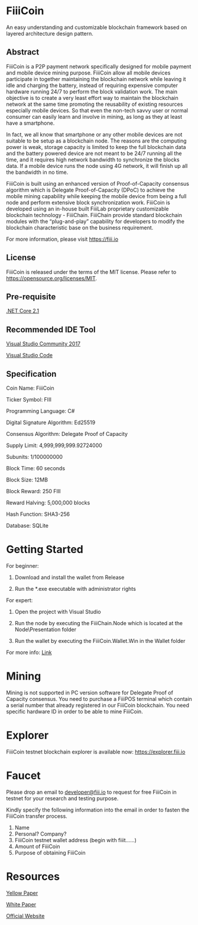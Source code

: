 # FiiiCoin

An easy understanding and customizable blockchain framework based on layered architecture design pattern.

## Abstract

FiiiCoin is a P2P payment network specifically designed for mobile payment and mobile device mining purpose. FiiiCoin allow all mobile devices participate in together maintaining the blockchain network while leaving it idle and charging the battery, instead of requiring expensive computer hardware running 24/7 to perform the block validation work. The main objective is to create a very least effort way to maintain the blockchain network at the same time promoting the reusability of existing resources especially mobile devices. So that even the non-tech savvy user or normal consumer can easily learn and involve in mining, as long as they at least have a smartphone.

In fact, we all know that smartphone or any other mobile devices are not suitable to be setup as a blockchain node. The reasons are the computing power is weak, storage capacity is limited to keep the full blockchain data and the battery powered device are not meant to be 24/7 running all the time, and it requires high network bandwidth to synchronize the blocks data. If a mobile device runs the node using 4G network, it will finish up all the bandwidth in no time.

FiiiCoin is built using an enhanced version of Proof-of-Capacity consensus algorithm which is Delegate Proof-of-Capacity (DPoC) to achieve the mobile mining capability while keeping the mobile device from being a full node and perform extensive block synchronization work. FiiiCoin is developed using an in-house built FiiiLab proprietary customizable blockchain technology - FiiiChain. FiiiChain provide standard blockchain modules with the “plug-and-play” capability for developers to modify the blockchain characteristic base on the business requirement.

For more information, please visit https://fiii.io

## License

FiiiCoin is released under the terms of the MIT license. Please refer to https://opensource.org/licenses/MIT.

## Pre-requisite

[.NET Core 2.1](https://www.microsoft.com/net/download/dotnet-core/2.1)

## Recommended IDE Tool

[Visual Studio Community 2017](https://visualstudio.microsoft.com/)

[Visual Studio Code](https://visualstudio.microsoft.com/)

## Specification

Coin Name: FiiiCoin

Ticker Symbol: FIII

Programming Language: C#

Digital Signature Algorithm: Ed25519

Consensus Algorithm: Delegate Proof of Capacity

Supply Limit: 4,999,999,999.92724000

Subunits: 1/100000000

Block Time: 60 seconds

Block Size: 12MB

Block Reward: 250 FIII

Reward Halving: 5,000,000 blocks

Hash Function: SHA3-256

Database: SQLite

# Getting Started

For beginner:

1. Download and install the wallet from Release

2. Run the *.exe executable with administrator rights

For expert:

1. Open the project with Visual Studio

2. Run the node by executing the FiiiChain.Node which is located at the Node\Presentation folder

3. Run the wallet by executing the FiiiCoin.Wallet.Win in the Wallet folder

For more info: [Link](https://github.com/FiiiLab/FiiiCoin/wiki/Getting-Started)

# Mining

Mining is not supported in PC version software for Delegate Proof of Capacity consensus. You need to purchase a FiiiPOS terminal which contain a serial number that already registered in our FiiiCoin blockchain. You need specific hardware ID in order to be able to mine FiiiCoin.

# Explorer

FiiiCoin testnet blockchain explorer is available now: https://explorer.fiii.io

# Faucet

Please drop an email to developer@fiii.io to request for free FiiiCoin in testnet for your research and testing purpose.

Kindly specify the following information into the email in order to fasten the FiiiCoin transfer process.

1. Name
2. Personal? Company?
3. FiiiCoin testnet wallet address (begin with fiiit......)
4. Amount of FiiiCoin
5. Purpose of obtaining FiiiCoin
  
# Resources

[Yellow Paper](https://fiii.io/images/doc/fiiicoin.yellowpaper.v01.pdf)

[White Paper](https://fiii.io/images/doc/whitepaper.pdf)

[Official Website](https://fiii.io)

